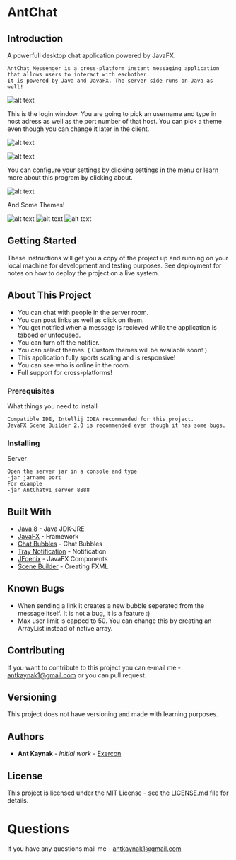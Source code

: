 # AntChat

## Introduction 

A powerfull desktop chat application powered by JavaFX.

```
AntChat Messenger is a cross-platform instant messaging application that allows users to interact with eachother.
It is powered by Java and JavaFX. The server-side runs on Java as well!
```

![alt text](https://github.com/Exercon/AntChat/blob/master/screenshots/antchatlogo.png)

This is the login window. You are going to pick an username and type in host adress as well as the port number of that host. You can pick a theme even though you can change it later in the client.

![alt text](https://github.com/Exercon/AntChat/blob/master/screenshots/antchatlogin.png)

![alt text](https://github.com/Exercon/AntChat/blob/master/screenshots/clientmain.png)

You can configure your settings by clicking settings in the menu or learn more about this program by clicking about.

![alt text](https://github.com/Exercon/AntChat/blob/master/screenshots/antclientbar.png)

And Some Themes!

![alt text](https://github.com/Exercon/AntChat/blob/master/screenshots/theme1.png)
![alt text](https://github.com/Exercon/AntChat/blob/master/screenshots/theme2.png)
![alt text](https://github.com/Exercon/AntChat/blob/master/screenshots/theme3.png)


## Getting Started

These instructions will get you a copy of the project up and running on your local machine for development and testing purposes. See deployment for notes on how to deploy the project on a live system.

## About This Project

* You can chat with people in the server room.
* You can post links as well as click on them.
* You get notified when a message is recieved while the application is tabbed or unfocused.
* You can turn off the notifier.
* You can select themes. ( Custom themes will be available soon! )
* This application fully sports scaling and is responsive!
* You can see who is online in the room.
* Full support for cross-platforms!

### Prerequisites

What things you need to install

```
Compatible IDE, Intellij IDEA recommended for this project.
JavaFX Scene Builder 2.0 is recommended even though it has some bugs.

```

### Installing

Server

```
Open the server jar in a console and type 
-jar jarname port
For example
-jar AntChatv1_server 8888

```

## Built With

* [Java 8](http://www.oracle.com/technetwork/java/javase/overview/java8-2100321.html) - Java JDK-JRE
* [JavaFX](http://www.oracle.com/technetwork/java/javase/overview/javafx-overview-2158620.html) - Framework
* [Chat Bubbles](https://github.com/Elltz/ChatBubble) - Chat Bubbles
* [Tray Notification](https://github.com/PlusHaze/TrayNotification) - Notification
* [JFoenix](http://www.jfoenix.com/) - JavaFX Components
* [Scene Builder](http://www.oracle.com/technetwork/java/javase/downloads/sb2download-2177776.html) - Creating FXML

## Known Bugs

* When sending a link it creates a new bubble seperated from the message itself. It is not a bug, it is a feature :)
* Max user limit is capped to 50. You can change this by creating an ArrayList instead of native array.

## Contributing

If you want to contribute to this project you can e-mail me - antkaynak1@gmail.com
or you can pull request.


## Versioning

This project does not have versioning and made with learning purposes.


## Authors 

* **Ant Kaynak** - *Initial work* - [Exercon](https://github.com/Exercon)

## License

This project is licensed under the MIT License - see the [LICENSE.md](https://github.com/Exercon/Painterino-Online-Paint/blob/master/LICENSE) file for details.

# Questions
If you have any questions mail me -  antkaynak1@gmail.com



